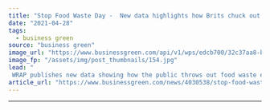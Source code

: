 ```yaml
---
title: "Stop Food Waste Day -  New data highlights how Brits chuck out 4.5 million tonnes of food every year"
date: "2021-04-28"
tags: 
  - business green
source: "business green"
image_url: "https://www.businessgreen.com/api/v1/wps/edcb700/32c37aa8-bed7-4b17-b44f-2c84b996c04f/3/food-waste-rubbish-185x114.jpg"
image_fp: "/assets/img/post_thumbnails/154.jpg"
lead: "
 WRAP publishes new data showing how the public throws out food waste equivalent to 375,000 rubbish collecting vehicles ..."
article_url: "https://www.businessgreen.com/news/4030538/stop-food-waste-day-highlights-brits-chuck-million-tonnes-food"
---
```


---
